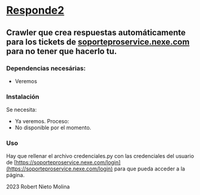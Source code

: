 # **<u>Responde2</u>**
## Crawler que crea respuestas automáticamente para los tickets de [soporteproservice.nexe.com](https://soporteproservice.nexe.com) para no tener que hacerlo tu.

### Dependencias necesárias:
* Veremos

### Instalación
Se necesita:
 * Ya veremos.
Proceso:
 * No disponible por el momento.

### Uso
Hay que rellenar el archivo credenciales.py con las credenciales del usuario de [https://soporteproservice.nexe.com/login](https://soporteproservice.nexe.com/login) para que pueda acceder a la página.

2023 Robert Nieto Molina